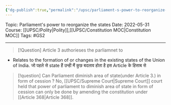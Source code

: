 ```yaml
---
{"dg-publish":true,"permalink":"/upsc/parliament-s-power-to-reorganize-the-states/","dgHomeLink":true,"dgPassFrontmatter":false}
---
```


Topic: Parliament's power to reorganize the states
Date: 2022-05-31
Course: [[UPSC/Polity|Polity]],[[UPSC/Constitution MOC|Constitution MOC]]
Tags: #GS2 

---

> [!Question] Article 3 authorieses the parliamnet to 

- Relates to the formation of or changes in the existing states of the Union of India. जो  पहले से state हैं उन्ही मैं कुछ बदलाव होता है इस Article के हिसाब से 


> [!question] Can Parliament diminish area of state(under Article 3.) in form of cession ? 
> No, [[UPSC/Supreme Court|Supreme Court]] court held that power of parliament to diminish area of state in form of cession can only be done by amending the constitution under [[Article 368|Article 368]]. 


